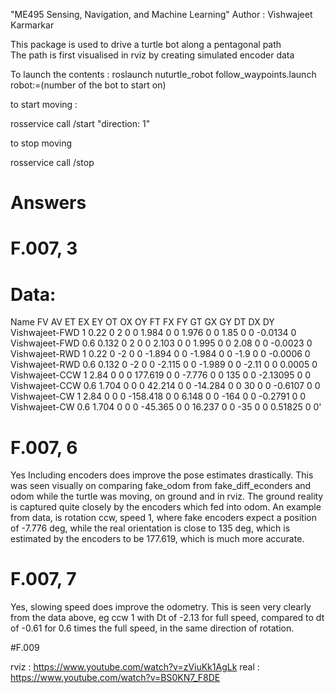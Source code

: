 "ME495 Sensing, Navigation, and Machine Learning"
Author : Vishwajeet Karmarkar </br>

This package is used to drive a turtle bot along a pentagonal path </br>
The path is first visualised in rviz by creating simulated encoder data </br>

To launch the contents : 
roslaunch nuturtle_robot follow_waypoints.launch robot:=(number of the bot to start on)

to start moving :

rosservice call /start "direction: 1" 

to stop moving 

rosservice call /stop

# Answers 
# F.007, 3
# Data: 

Name		FV	AV	ET	EX	EY	OT		OX	OY	FT	FX	FY	GT	GX	GY	DT		DX		DY </br>
Vishwajeet-FWD	1	0.22	0	2	0	0		1.984	0	0	1.976	0	0	1.85	0	0		-0.0134		0 </br>
Vishwajeet-FWD	0.6	0.132	0	2	0	0		2.103	0	0	1.995	0	0	2.08	0	0		-0.0023		0 </br>
Vishwajeet-RWD	1	0.22	0	-2	0	0		-1.894	0	0	-1.984	0	0	-1.9	0	0		-0.0006		0 </br>
Vishwajeet-RWD	0.6	0.132	0	-2	0	0		-2.115	0	0	-1.989	0	0	-2.11	0	0		0.0005		0 </br>
Vishwajeet-CCW	1	2.84	0	0	0	177.619		0	0	-7.776	0	0	135	0	0	-2.13095	0		0 </br>
Vishwajeet-CCW	0.6	1.704	0	0	0	42.214		0	0	-14.284	0	0	30	0	0	-0.6107		0		0 </br>
Vishwajeet-CW	1	2.84	0	0	0	-158.418	0	0	6.148	0	0	-164	0	0	-0.2791		0		0 </br>
Vishwajeet-CW	0.6	1.704	0	0	0	-45.365		0	0	16.237	0	0	-35	0	0	0.51825		0		0' </br>

# F.007, 6
Yes Including encoders does improve the pose estimates drastically. This was seen visually on comparing fake_odom from fake_diff_econders 
and odom while the turtle was moving, on ground and in rviz. The ground reality is captured quite closely by the encoders which fed into
odom. An example from data, is rotation ccw, speed 1, where fake encoders expect a position of -7.776 deg, while the real orientation is
close to 135 deg, which is estimated by the encoders to be 177.619, which is much more accurate.

# F.007, 7
Yes, slowing speed does improve the odometry. This is seen very clearly from the data above, eg ccw 1 with Dt of -2.13 for full speed, compared 
to dt of -0.61 for 0.6 times the full speed, in the same direction of rotation.


#F.009 

rviz : https://www.youtube.com/watch?v=zViuKk1AgLk
real : https://www.youtube.com/watch?v=BS0KN7_F8DE

